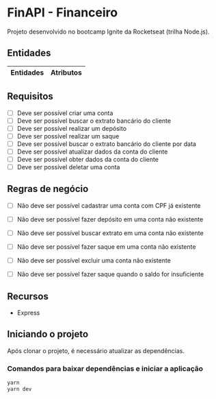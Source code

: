 # FinAPI - Financeiro

Projeto desenvolvido no bootcamp Ignite da Rocketseat (trilha Node.js).

## Entidades

| Entidades | Atributos |
| - | - |


## Requisitos

- [ ] Deve ser possível criar uma conta
- [ ] Deve ser possível buscar o extrato bancário do cliente
- [ ] Deve ser possível realizar um depósito
- [ ] Deve ser possível realizar um saque
- [ ] Deve ser possível buscar o extrato bancário do cliente por data
- [ ] Deve ser possível atualizar dados da conta do cliente
- [ ] Deve ser possível obter dados da conta do cliente
- [ ] Deve ser possível deletar uma conta

## Regras de negócio

- [ ] Não deve ser possível cadastrar uma conta com CPF já existente
- [ ] Não deve ser possível fazer depósito em uma conta não existente
- [ ] Não deve ser possível buscar extrato em uma conta não existente
- [ ] Não deve ser possível fazer saque em uma conta não existente
- [ ] Não deve ser possível excluir uma conta não existente
- [ ] Não deve ser possível fazer saque quando o saldo for insuficiente


## Recursos

- Express

## Iniciando o projeto

Após clonar o projeto, é necessário atualizar as dependências.

### Comandos para baixar dependências e iniciar a aplicação

```bash
yarn
yarn dev
```